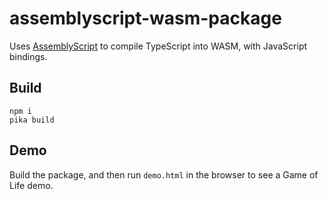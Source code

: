 # assemblyscript-wasm-package

Uses [AssemblyScript](https://github.com/AssemblyScript/assemblyscript) to compile TypeScript into WASM, with JavaScript bindings.

## Build

```
npm i
pika build
```

## Demo

Build the package, and then run `demo.html` in the browser to see a Game of Life demo.